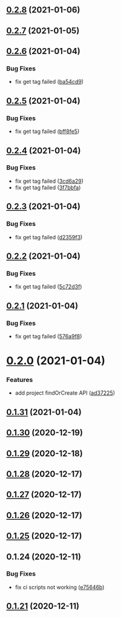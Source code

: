 ## [0.2.8](https://github.com/MOXA-ISD/thingspro-cloud-node-sdk/compare/v0.2.7...v0.2.8) (2021-01-06)

## [0.2.7](https://github.com/MOXA-ISD/thingspro-cloud-node-sdk/compare/v0.2.6...v0.2.7) (2021-01-05)

## [0.2.6](https://github.com/MOXA-ISD/thingspro-cloud-node-sdk/compare/v0.2.5...v0.2.6) (2021-01-04)


### Bug Fixes

* fix get tag  failed ([ba54cd9](https://github.com/MOXA-ISD/thingspro-cloud-node-sdk/commit/ba54cd9f029e7c6cb498622431caa328f8259030))

## [0.2.5](https://github.com/MOXA-ISD/thingspro-cloud-node-sdk/compare/v0.2.4...v0.2.5) (2021-01-04)


### Bug Fixes

* fix get tag  failed ([bff8fe5](https://github.com/MOXA-ISD/thingspro-cloud-node-sdk/commit/bff8fe513cf03e6bc4bc3f222a17816e6411e866))

## [0.2.4](https://github.com/MOXA-ISD/thingspro-cloud-node-sdk/compare/v0.2.3...v0.2.4) (2021-01-04)


### Bug Fixes

* fix get tag  failed ([3cd6a29](https://github.com/MOXA-ISD/thingspro-cloud-node-sdk/commit/3cd6a294cf600681b5c808de714c604d73c90a23))
* fix get tag  failed ([3f7bbfa](https://github.com/MOXA-ISD/thingspro-cloud-node-sdk/commit/3f7bbfa2499895bed7240ff82bcaee94c707a805))

## [0.2.3](https://github.com/MOXA-ISD/thingspro-cloud-node-sdk/compare/v0.2.2...v0.2.3) (2021-01-04)


### Bug Fixes

* fix get tag  failed ([d2359f3](https://github.com/MOXA-ISD/thingspro-cloud-node-sdk/commit/d2359f311c002ae10a0140f6063b11769e76dbee))

## [0.2.2](https://github.com/MOXA-ISD/thingspro-cloud-node-sdk/compare/v0.2.1...v0.2.2) (2021-01-04)


### Bug Fixes

* fix get tag  failed ([5c72d3f](https://github.com/MOXA-ISD/thingspro-cloud-node-sdk/commit/5c72d3fe774ec7b65f9fcc45a28d656de8720caf))

## [0.2.1](https://github.com/MOXA-ISD/thingspro-cloud-node-sdk/compare/v0.2.0...v0.2.1) (2021-01-04)


### Bug Fixes

* fix get tag  failed ([576a9f8](https://github.com/MOXA-ISD/thingspro-cloud-node-sdk/commit/576a9f8a968217f8981f9b114262da91838e0ee9))

# [0.2.0](https://github.com/MOXA-ISD/thingspro-cloud-node-sdk/compare/v0.1.31...v0.2.0) (2021-01-04)


### Features

* add project findOrCreate API ([ad37225](https://github.com/MOXA-ISD/thingspro-cloud-node-sdk/commit/ad37225437bc1adfa9d2c87939dc0769c041d859))

## [0.1.31](https://github.com/MOXA-ISD/thingspro-cloud-node-sdk/compare/v0.1.30...v0.1.31) (2021-01-04)

## [0.1.30](https://github.com/MOXA-ISD/thingspro-cloud-node-sdk/compare/v0.1.29...v0.1.30) (2020-12-19)

## [0.1.29](https://github.com/MOXA-ISD/thingspro-cloud-node-sdk/compare/v0.1.28...v0.1.29) (2020-12-18)

## [0.1.28](https://github.com/MOXA-ISD/thingspro-cloud-node-sdk/compare/v0.1.27...v0.1.28) (2020-12-17)

## [0.1.27](https://github.com/MOXA-ISD/thingspro-cloud-node-sdk/compare/v0.1.26...v0.1.27) (2020-12-17)

## [0.1.26](https://github.com/MOXA-ISD/thingspro-cloud-node-sdk/compare/v0.1.25...v0.1.26) (2020-12-17)

## [0.1.25](https://github.com/MOXA-ISD/thingspro-cloud-node-sdk/compare/v0.1.24...v0.1.25) (2020-12-17)

## 0.1.24 (2020-12-11)


### Bug Fixes

* fix ci scripts not working ([e75646b](https://github.com/MOXA-ISD/thingspro-cloud-node-sdk/commit/e75646b99cac40dd54d42c9186e4d80988130b27))

## [0.1.21](https://github.com/MOXA-ISD/thingspro-cloud-node-sdk/compare/v0.1.20...v0.1.21) (2020-12-11)
